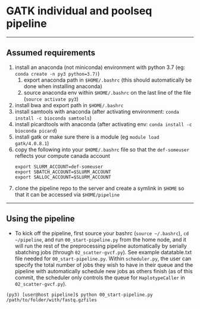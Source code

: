 # GATK individual and poolseq pipeline
-----
## Assumed requirements
1. install an anaconda (not miniconda) environment with python 3.7 (eg: `conda create -n py3 python=3.7)`)
    1. export anaconda path in `$HOME/.bashrc` (this should automatically be done when installing anaconda)
    1. source anaconda env within `$HOME/.bashrc` on the last line of the file (`source activate py3`)
1. install bwa and export path in `$HOME/.bashrc`
1. install samtools with anaconda (after activating environment: `conda install -c bioconda samtools`)
1. install picardtools with anaconda (after activating env: `conda install -c bioconda picard`)
1. install gatk or make sure there is a module (eg `module load gatk/4.0.8.1`)
1. copy the following into your `$HOME/.bashrc` file so that the `def-someuser` reflects your compute canada account
    ```
    export SLURM_ACCOUNT=def-someuser  
    export SBATCH_ACCOUNT=$SLURM_ACCOUNT  
    export SALLOC_ACCOUNT=$SLURM_ACCOUNT
    ```
1. clone the pipeline repo to the server and create a symlink in `$HOME` so that it can be accessed via `$HOME/pipeline`

-----

## Using the pipeline
- To kick off the pipeline, first source your bashrc (`source ~/.bashrc`), `cd ~/pipeline`, and run `00_start-pipeline.py` from the home node, and it will run the rest of the preprocessing pipeline automatically by serially sbatching jobs (through `02_scatter-gvcf.py`). See example datatable.txt file needed for `00_start-pipeline.py`. Within `scheduler.py`, the user can specify the total number of jobs they wish to have in their queue and the pipeline with automatically schedule new jobs as others finish (as of this commit, the scheduler only controls the queue for `HaplotypeCaller` in `02_scatter-gvcf.py`).

`(py3) [user@host pipeline]$ python 00_start-pipeline.py /path/to/folder/with/fastq.gzfiles`
